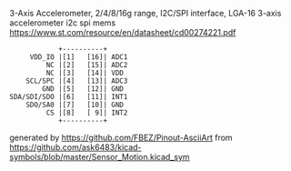 3-Axis Accelerometer, 2/4/8/16g range, I2C/SPI interface, LGA-16
3-axis accelerometer i2c spi mems
https://www.st.com/resource/en/datasheet/cd00274221.pdf


	            +----------+
	     VDD_IO |[1]   [16]| ADC1
	         NC |[2]   [15]| ADC2
	         NC |[3]   [14]| VDD
	    SCL/SPC |[4]   [13]| ADC3
	        GND |[5]   [12]| GND
	SDA/SDI/SDO |[6]   [11]| INT1
	    SDO/SA0 |[7]   [10]| GND
	         CS |[8]   [ 9]| INT2
	            +----------+


generated by https://github.com/FBEZ/Pinout-AsciiArt from https://github.com/ask6483/kicad-symbols/blob/master/Sensor_Motion.kicad_sym